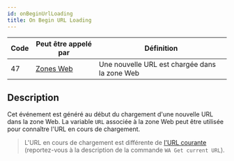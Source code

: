 ```yaml
---
id: onBeginUrlLoading
title: On Begin URL Loading
---
```


| Code | Peut être appelé par                         | Définition                                    |
| ---- | -------------------------------------------- | --------------------------------------------- |
| 47   | [Zones Web](FormObjects/webArea_overview.md) | Une nouvelle URL est chargée dans la zone Web |


## Description

Cet événement est généré au début du chargement d'une nouvelle URL dans la zone Web. La variable `URL` associée à la zone Web peut être utilisée pour connaître l'URL en cours de chargement.

> L'URL en cours de chargement est différente de [l'URL courante](FormObjects/properties_WebArea.md#url-variable-and-wa-open-url-command) (reportez-vous à la description de la commande `WA Get current URL`).